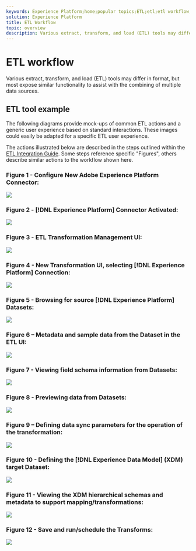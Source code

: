 ```yaml
---
keywords: Experience Platform;home;popular topics;ETL;etl;etl workflow;ETL workflow
solution: Experience Platform
title: ETL Workflow
topic: overview
description: Various extract, transform, and load (ETL) tools may differ in format, but most expose similar functionality to assist with the combining of multiple data sources.
---
```


# ETL workflow

Various extract, transform, and load (ETL) tools may differ in format, but most expose similar functionality to assist with the combining of multiple data sources.

## ETL tool example

The following diagrams provide mock-ups of common ETL actions and a generic user experience based on standard interactions. These images could easily be adapted for a specific ETL user experience. 
 
The actions illustrated below are described in the steps outlined within the [ETL Integration Guide](home.md). Some steps reference specific "Figures", others describe similar actions to the workflow shown here.

### Figure 1 - Configure New Adobe Experience Platform Connector:

![](images/image2.png)

### Figure 2 - [!DNL Experience Platform] Connector Activated:

![](images/image3.png)

### Figure 3 - ETL Transformation Management UI:

![](images/image4.png)

### Figure 4 - New Transformation UI, selecting [!DNL Experience Platform] Connection:

![](images/image5.png)

### Figure 5 - Browsing for source [!DNL Experience Platform] Datasets:

![](images/image6.png)

### Figure 6 – Metadata and sample data from the Dataset in the ETL UI:

![](images/image7.png)

### Figure 7 - Viewing field schema information from Datasets:

![](images/image8.png)

### Figure 8 - Previewing data from Datasets:

![](images/image9.png)

### Figure 9 – Defining data sync parameters for the operation of the transformation:

![](images/image10.png)

### Figure 10 - Defining the [!DNL Experience Data Model] (XDM) target Dataset:

![](images/image11.png)

### Figure 11 - Viewing the XDM hierarchical schemas and metadata to support mapping/transformations:

![](images/image12.png)

### Figure 12 - Save and run/schedule the Transforms:

![](images/image13.png)